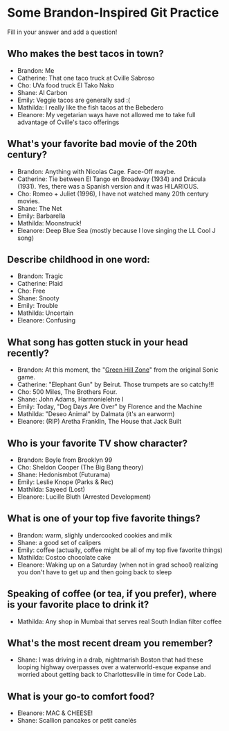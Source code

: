 # Some Brandon-Inspired Git Practice
Fill in your answer and add a question!

## Who makes the best tacos in town?
* Brandon: Me
* Catherine: That one taco truck at Cville Sabroso
* Cho: UVa food truck El Tako Nako
* Shane: Al Carbon
* Emily: Veggie tacos are generally sad :(
* Mathilda: I really like the fish tacos at the Bebedero
* Eleanore: My vegetarian ways have not allowed me to take full advantage of Cville's taco offerings

## What's your favorite bad movie of the 20th century?
* Brandon: Anything with Nicolas Cage. Face-Off maybe.
* Catherine: Tie between El Tango en Broadway (1934) and Drácula (1931). Yes, there was a Spanish version and it was HILARIOUS.
* Cho: Romeo + Juliet (1996), I have not watched many 20th century movies.
* Shane: The Net
* Emily: Barbarella
* Mathilda: Moonstruck!
* Eleanore: Deep Blue Sea (mostly because I love singing the LL Cool J song)

## Describe childhood in one word:
* Brandon: Tragic
* Catherine: Plaid
* Cho: Free
* Shane: Snooty
* Emily: Trouble
* Mathilda: Uncertain
* Eleanore: Confusing

## What song has gotten stuck in your head recently?
* Brandon: At this moment, the "[Green Hill Zone](https://www.youtube.com/watch?v=0BqLIyS11Ws&t=9s)" from the original Sonic game.
* Catherine: "Elephant Gun" by Beirut. Those trumpets are so catchy!!!
* Cho: 500 Miles, The Brothers Four.
* Shane: John Adams, Harmonielehre I
* Emily: Today, "Dog Days Are Over" by Florence and the Machine
* Mathilda: "Deseo Animal" by Dalmata (it's an earworm)
* Eleanore: (RIP) Aretha Franklin, The House that Jack Built

## Who is your favorite TV show character?
* Brandon: Boyle from Brooklyn 99
* Cho: Sheldon Cooper (The Big Bang theory)
* Shane: Hedonismbot (Futurama)
* Emily: Leslie Knope (Parks & Rec)
* Mathilda: Sayeed (Lost)
* Eleanore: Lucille Bluth (Arrested Development)

## What is one of your top five favorite things?
* Brandon: warm, slighly undercooked cookies and milk
* Shane: a good set of calipers
* Emily: coffee (actually, coffee might be all of my top five favorite things)
* Mathilda: Costco chocolate cake   
* Eleanore: Waking up on a Saturday (when not in grad school) realizing you don't have to get up and then going back to sleep

## Speaking of coffee (or tea, if you prefer), where is your favorite place to drink it?
* Mathilda: Any shop in Mumbai that serves real South Indian filter coffee

## What's the most recent dream you remember?
* Shane: I was driving in a drab, nightmarish Boston that had these looping highway overpasses over a waterworld-esque expanse and worried about getting back to Charlottesville in time for Code Lab.

## What is your go-to comfort food?
* Eleanore: MAC & CHEESE!
* Shane: Scallion pancakes or petit canelés
